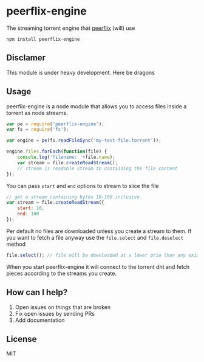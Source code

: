 # peerflix-engine

The streaming torrent engine that [peerflix](https://github.com/mafintosh/peerflix) (will) use

	npm install peerflix-engine

## Disclamer

This module is under heavy development. Here be dragons

## Usage

peerflix-engine is a node module that allows you to access files inside a torrent as node streams.

``` js
var pe = require('peerflix-engine');
var fs = require('fs');

var engine = pe(fs.readFileSync('my-test-file.torrent'));

engine.files.forEach(function(file) {
	console.log('filename: '+file.name);
	var stream = file.createReadStream();
	// stream is readable stream to containing the file content
});
```

You can pass `start` and `end` options to stream to slice the file

``` js
// get a stream containing bytes 10-100 inclusive.
var stream = file.createReadStream({
	start: 10,
	end: 100
});
```

Per default no files are downloaded unless you create a stream to them.
If you want to fetch a file anyway use the `file.select` and `file.deselect` method

``` js
file.select(); // file will be downloaded at a lower prio than any existing streams
```

When you start peerflix-engine it will connect to the torrent dht
and fetch pieces according to the streams you create.

## How can I help?

1. Open issues on things that are broken
2. Fix open issues by sending PRs
3. Add documentation

## License

MIT